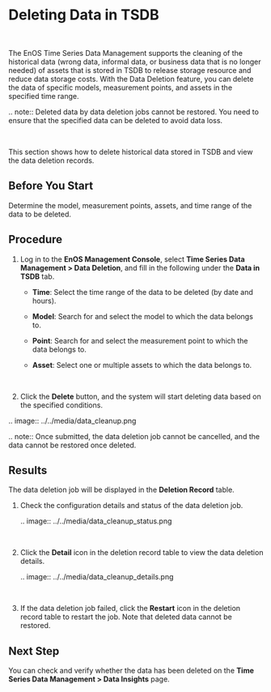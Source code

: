 # Deleting Data in TSDB

<br />

The EnOS Time Series Data Management supports the cleaning of the historical data (wrong data, informal data, or business data that is no longer needed) of assets that is stored in TSDB to release storage resource and reduce data storage costs. With the Data Deletion feature, you can delete the data of specific models, measurement points, and assets in the specified time range.

.. note:: Deleted data by data deletion jobs cannot be restored. You need to ensure that the specified data can be deleted to avoid data loss.

<br />

This section shows how to delete historical data stored in TSDB and view the data deletion records.

## Before You Start

Determine the model, measurement points, assets, and time range of the data to be deleted.

## Procedure

1. Log in to the **EnOS Management Console**, select **Time Series Data Management > Data Deletion**, and fill in the following under the **Data in TSDB** tab.

   - **Time**: Select the time range of the data to be deleted (by date and hours).

   - **Model**: Search for and select the model to which the data belongs to.

   - **Point**: Search for and select the measurement point to which the data belongs to.

   - **Asset**: Select one or multiple assets to which the data belongs to.

   <br />

2. Click the **Delete** button, and the system will start deleting data based on the specified conditions.

  .. image:: ../../media/data_cleanup.png

.. note:: Once submitted, the data deletion job cannot be cancelled, and the data cannot be restored once deleted.

## Results

The data deletion job will be displayed in the **Deletion Record** table.

1. Check the configuration details and status of the data deletion job.

   .. image:: ../../media/data_cleanup_status.png

   <br />

2. Click the **Detail** icon in the deletion record table to view the data deletion details.

   .. image:: ../../media/data_cleanup_details.png

   <br />

3. If the data deletion job failed, click the **Restart** icon in the deletion record table to restart the job. Note that deleted data cannot be restored.

## Next Step

You can check and verify whether the data has been deleted on the **Time Series Data Management > Data Insights** page.
